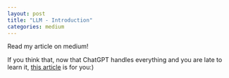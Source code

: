 ```yaml
---
layout: post
title: "LLM - Introduction"
categories: medium
---
```


Read my article on medium! 

If you think that, now that ChatGPT handles everything and you are late to learn it, [this article](https://medium.com/@balci.pelin/llm-introduction-7ededa51b78b) is for you:) 